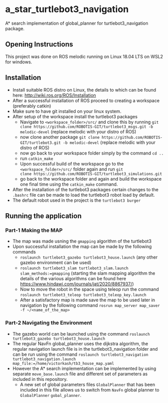 # a_star_turtlebot3_navigation
A* search implementation of global_planner for turtlebot3_navigation package.

## Opening Instructions
This project was done on ROS melodic running on Linux 18.04 LTS on WSL2 for windows.

## Installation
* Install suitable ROS distro on Linux, the details to which can be found here: http://wiki.ros.org/ROS/Installation
* After a successful installation of ROS proceed to creating a workspace (preferably catkin)
* Make sure to have git installed on your linux system.
* After setup of the workspace install the turtlebot3 packages
  * Navigate to `<workspace_folder>/src/` and clone this by running `git clone https://github.com/ROBOTIS-GIT/turtlebot3_msgs.git -b melodic-devel` (replace melodic with your distro of ROS)
  * now clone another package `git clone https://github.com/ROBOTIS-GIT/turtlebot3.git -b melodic-devel` (replace melodic with your distro of ROS)
  * now go back to your workspace folder simply by the command `cd ..`
  * run `catkin_make`
  * Upon successful build of the workspace go to the `<workspace_folder>/src/` folder again and run `git clone https://github.com/ROBOTIS-GIT/turtlebot3_simulations.git`
  * go back to the workspace folder and again and build the workspace one final time using the `catkin_make` command.
* After the installation of the turtlebot3 packages certain changes to the `.bashrc` file can be made to load the turtlebot3 robot load by default.
* The default robot  used in the project is the `turtlebot3 burger`
## Running the application
### Part-1 Making the MAP
* The map was made usning the `gmapping` algorithm of the turtlebot3
* Upon successful installation the map can be made by the following commands
  * `roslaunch turtlebot3_gazebo turtlebot3_house.launch` (any other gazebo environment can be used)
  * `roslaunch turtlebot3_slam turtlebot3_slam.launch slam_methods:=gmapping` (starting the slam mapping algorithm the details of the various algorithms can be found here https://www.hindawi.com/journals/jat/2020/8867937/)
  * Now to move the robot in the space using teleop run the command `roslaunch turtlebot3_teleop turtlebot3_teleop_key.launch`
  * After a satisfactory map is made save the map to be used later in navigation by the following command `rosrun map_server map_saver -f ~/<name_of_the_map>`
### Part-2 Navigating the Environment
* The gazebo world can be launched using the command `roslaunch turtlebot3_gazebo turtlebot3_house.launch`
* The regular NavFn global_planner uses the dijkstra algorithm, the regular navigation launch file is in the turtlebot3_navigation folder and can be run using the command `roslaunch turtlebot3_navigation turtlebot3_navigation.launch map_file:=/home/victorkash/tb3_house_map.yaml`
* However the A* search implementation can be implemented by using separate `move_base.launch` file and different set of parameters as included in this repository.
  * A new set of global parameters files `GlobalPlanner` that has been included in this file allows us to switch from `NavFn` global planner to `GlobalPlanner` `gobal_planner`.

